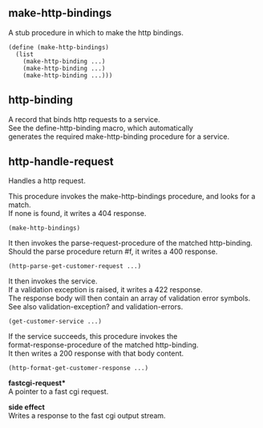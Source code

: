 
make-http-bindings
------------------
A stub procedure in which to make the http bindings.

    (define (make-http-bindings)
      (list
        (make-http-binding ...)
        (make-http-binding ...)
        (make-http-binding ...)))

http-binding
------------
A record that binds http requests to a service.  
See the define-http-binding macro, which automatically  
generates the required make-http-binding procedure for a service.

http-handle-request
-------------------
Handles a http request.

This procedure invokes the make-http-bindings procedure, and looks for a match.  
If none is found, it writes a 404 response.

    (make-http-bindings)

It then invokes the parse-request-procedure of the matched http-binding.  
Should the parse procedure return #f, it writes a 400 response. 

    (http-parse-get-customer-request ...)

It then invokes the service.  
If a validation exception is raised, it writes a 422 response.  
The response body will then contain an array of validation error symbols.  
See also validation-exception? and validation-errors.

    (get-customer-service ...)

If the service succeeds, this procedure invokes the  
format-response-procedure of the matched http-binding.  
It then writes a 200 response with that body content.

    (http-format-get-customer-response ...)

__fastcgi-request*__  
A pointer to a fast cgi request.

__side effect__  
Writes a response to the fast cgi output stream.
